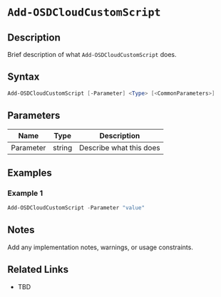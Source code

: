 # `Add-OSDCloudCustomScript`

## Description
Brief description of what `Add-OSDCloudCustomScript` does.

## Syntax
```powershell
Add-OSDCloudCustomScript [-Parameter] <Type> [<CommonParameters>]
```

## Parameters
| Name      | Type   | Description                  |
|-----------|--------|------------------------------|
| Parameter | string | Describe what this does      |

## Examples
### Example 1
```powershell
Add-OSDCloudCustomScript -Parameter "value"
```

## Notes
Add any implementation notes, warnings, or usage constraints.

## Related Links
- TBD
